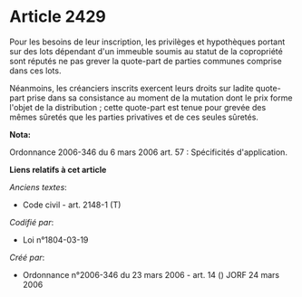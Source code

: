 # Article 2429

Pour les besoins de leur inscription, les privilèges et hypothèques portant sur des lots dépendant d'un immeuble soumis au
statut de la copropriété sont réputés ne pas grever la quote-part de parties communes comprise dans ces lots.

Néanmoins, les créanciers inscrits exercent leurs droits sur ladite quote-part prise dans sa consistance au moment de la
mutation dont le prix forme l'objet de la distribution ; cette quote-part est tenue pour grevée des mêmes sûretés que les
parties privatives et de ces seules sûretés.

**Nota:**

Ordonnance 2006-346 du 6 mars 2006 art. 57 : Spécificités d'application.

**Liens relatifs à cet article**

_Anciens textes_:

  - Code civil - art. 2148-1 (T)

_Codifié par_:

  - Loi n°1804-03-19

_Créé par_:

  - Ordonnance n°2006-346 du 23 mars 2006 - art. 14 () JORF 24 mars 2006
